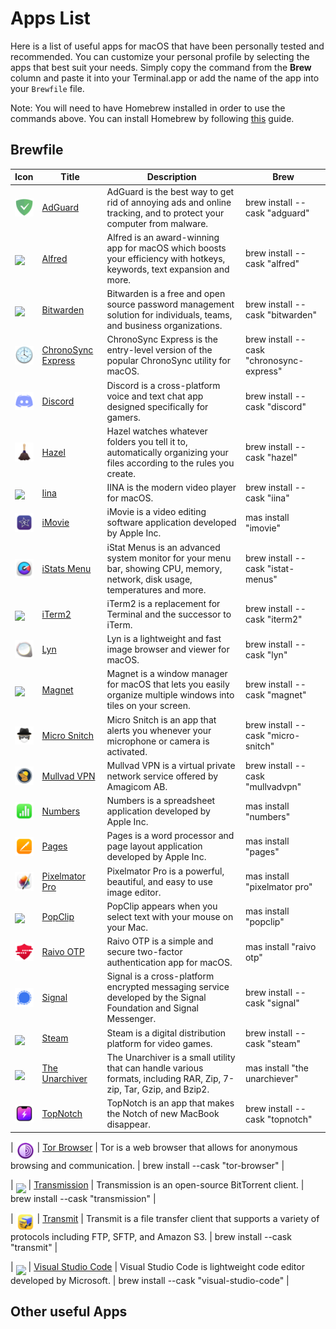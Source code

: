 # Apps List

Here is a list of useful apps for macOS that have been personally tested and recommended. You can customize your personal profile by selecting the apps that best suit your needs. Simply copy the command from the __Brew__ column and paste it into your Terminal.app or add the name of the app into your `Brewfile` file.

Note: You will need to have Homebrew installed in order to use the commands above. You can install Homebrew by following [this](https://github.com/MarioCatuogno/Clean-macOS/blob/master/doc/SETUP.md) guide.

## Brewfile

| Icon | Title | Description | Brew |
| --- | --- | --- | --- |
| <img src="https://raw.githubusercontent.com/MarioCatuogno/Clean-macOS/master/img/icon_adguard.png" width="30" align="middle" /> | [AdGuard](https://adguard.com) | AdGuard is the best way to get rid of annoying ads and online tracking, and to protect your computer from malware. | brew install --cask "adguard" |
| <img src="https://raw.githubusercontent.com/MarioCatuogno/Clean-macOS/master/img/icon_alfred.png" width="30" align="middle" /> | [Alfred](https://www.alfredapp.com) | Alfred is an award-winning app for macOS which boosts your efficiency with hotkeys, keywords, text expansion and more. | brew install --cask "alfred" |
| <img src="https://raw.githubusercontent.com/MarioCatuogno/Clean-macOS/master/img/icon_bitwarden.png" width="30" align="middle" /> | [Bitwarden](https://bitwarden.com) | Bitwarden is a free and open source password management solution for individuals, teams, and business organizations. | brew install --cask "bitwarden" |
| <img src="https://raw.githubusercontent.com/MarioCatuogno/Clean-macOS/master/img/icon_chronosyncexpress.png" width="30" align="middle" /> | [ChronoSync Express](https://www.econtechnologies.com/chronosync-express/overview.html) | ChronoSync Express is the entry-level version of the popular ChronoSync utility for macOS. | brew install --cask "chronosync-express" |
| <img src="https://raw.githubusercontent.com/MarioCatuogno/Clean-macOS/master/img/icon_discord.png" width="30" align="middle" /> | [Discord](https://discord.com) | Discord is a cross-platform voice and text chat app designed specifically for gamers. | brew install --cask "discord" |
| <img src="https://raw.githubusercontent.com/MarioCatuogno/Clean-macOS/master/img/icon_hazel.png" width="30" align="middle" /> | [Hazel](https://www.noodlesoft.com) | Hazel watches whatever folders you tell it to, automatically organizing your files according to the rules you create. | brew install --cask "hazel" |
| <img src="https://raw.githubusercontent.com/MarioCatuogno/Clean-macOS/master/img/icon_iina.png" width="30" align="middle" /> | [Iina](https://iina.io) | IINA is the modern video player for macOS. | brew install --cask "iina" |
| <img src="https://raw.githubusercontent.com/MarioCatuogno/Clean-macOS/master/img/icon_imovie.png" width="30" align="middle" /> | [iMovie](https://www.apple.com/imovie/) | iMovie is a video editing software application developed by Apple Inc. | mas install "imovie" |
| <img src="https://raw.githubusercontent.com/MarioCatuogno/Clean-macOS/master/img/icon_istatsmenu.png" width="30" align="middle" /> | [iStats Menu](https://bjango.com/mac/istatmenus/) | iStat Menus is an advanced system monitor for your menu bar, showing CPU, memory, network, disk usage, temperatures and more. | brew install --cask "istat-menus" |
| <img src="https://raw.githubusercontent.com/MarioCatuogno/Clean-macOS/master/img/icon_iterm2.png" width="30" align="middle" /> | [iTerm2](https://iterm2.com) | iTerm2 is a replacement for Terminal and the successor to iTerm. | brew install --cask "iterm2" |
| <img src="https://raw.githubusercontent.com/MarioCatuogno/Clean-macOS/master/img/icon_lyn.png" width="30" align="middle" /> | [Lyn](https://www.lynapp.com) | Lyn is a lightweight and fast image browser and viewer for macOS. | brew install --cask "lyn" |
| <img src="https://raw.githubusercontent.com/MarioCatuogno/Clean-macOS/master/img/icon_magnet.png" width="30" align="middle" /> | [Magnet](https://magnet.crowdcafe.com) | Magnet is a window manager for macOS that lets you easily organize multiple windows into tiles on your screen. | brew install --cask "magnet" |
| <img src="https://raw.githubusercontent.com/MarioCatuogno/Clean-macOS/master/img/icon_microsnitch.png" width="30" align="middle" /> | [Micro Snitch](https://obdev.at/products/microsnitch/index.html) | Micro Snitch is an app that alerts you whenever your microphone or camera is activated. | brew install --cask "micro-snitch" |
| <img src="https://raw.githubusercontent.com/MarioCatuogno/Clean-macOS/master/img/icon_mullvadvpn.png" width="30" align="middle" /> | [Mullvad VPN](https://mullvad.net/en/) | Mullvad VPN is a virtual private network service offered by Amagicom AB. | brew install --cask "mullvadvpn" |
| <img src="https://raw.githubusercontent.com/MarioCatuogno/Clean-macOS/master/img/icon_numbers.png" width="30" align="middle" /> | [Numbers](https://www.apple.com/numbers/) | Numbers is a spreadsheet application developed by Apple Inc. | mas install "numbers" |
| <img src="https://raw.githubusercontent.com/MarioCatuogno/Clean-macOS/master/img/icon_pages.png" width="30" align="middle" /> | [Pages](https://www.apple.com/pages/) | Pages is a word processor and page layout application developed by Apple Inc. | mas install "pages" |
| <img src="https://raw.githubusercontent.com/MarioCatuogno/Clean-macOS/master/img/icon_pixelmatorpro.png" width="30" align="middle" /> | [Pixelmator Pro](https://www.pixelmator.com/pro/) | Pixelmator Pro is a powerful, beautiful, and easy to use image editor. | mas install "pixelmator pro" |
| <img src="https://raw.githubusercontent.com/MarioCatuogno/Clean-macOS/master/img/icon_popclip.png" width="30" align="middle" /> | [PopClip](https://pilotmoon.com/popclip/) | PopClip appears when you select text with your mouse on your Mac. | mas install "popclip" |
| <img src="https://raw.githubusercontent.com/MarioCatuogno/Clean-macOS/master/img/icon_raivootp.png" width="30" align="middle" /> | [Raivo OTP](https://raivo-otp.com) | Raivo OTP is a simple and secure two-factor authentication app for macOS. | mas install "raivo otp" |
| <img src="https://raw.githubusercontent.com/MarioCatuogno/Clean-macOS/master/img/icon_signal.png" width="30" align="middle" /> | [Signal](https://signal.org) | Signal is a cross-platform encrypted messaging service developed by the Signal Foundation and Signal Messenger. | brew install --cask "signal" |
| <img src="https://raw.githubusercontent.com/MarioCatuogno/Clean-macOS/master/img/icon_steam.png" width="30" align="middle" /> | [Steam](https://store.steampowered.com) | Steam is a digital distribution platform for video games. | brew install --cask "steam" |
| <img src="https://raw.githubusercontent.com/MarioCatuogno/Clean-macOS/master/img/icon_theunarchiever.png" width="30" align="middle" /> | [The Unarchiver](https://iina.io) | The Unarchiver is a small utility that can handle various formats, including RAR, Zip, 7-zip, Tar, Gzip, and Bzip2. | mas install "the unarchiever" |
| <img src="https://raw.githubusercontent.com/MarioCatuogno/Clean-macOS/master/img/icon_topnotch.png" width="30" align="middle" /> | [TopNotch](https://topnotch.app) | TopNotch is an app that makes the Notch of new MacBook disappear. | brew install --cask "topnotch" |

| <img src="https://raw.githubusercontent.com/MarioCatuogno/Clean-macOS/master/img/icon_torbrowser.png" width="30" align="middle" /> | [Tor Browser](https://iina.io) | Tor is a web browser that allows for anonymous browsing and communication. | brew install --cask "tor-browser" |

| <img src="https://raw.githubusercontent.com/MarioCatuogno/Clean-macOS/master/img/icon_transmission.png" width="30" align="middle" /> | [Transmission](https://iina.io) | Transmission is an open-source BitTorrent client. | brew install --cask "transmission" |

| <img src="https://raw.githubusercontent.com/MarioCatuogno/Clean-macOS/master/img/icon_transmit.png" width="30" align="middle" /> | [Transmit](https://iina.io) | Transmit is a file transfer client that supports a variety of protocols including FTP, SFTP, and Amazon S3. | brew install --cask "transmit" |

| <img src="https://raw.githubusercontent.com/MarioCatuogno/Clean-macOS/master/img/icon_vscode.png" width="30" align="middle" /> | [Visual Studio Code](https://iina.io) | Visual Studio Code is lightweight code editor developed by Microsoft. | brew install --cask "visual-studio-code" |

## Other useful Apps
